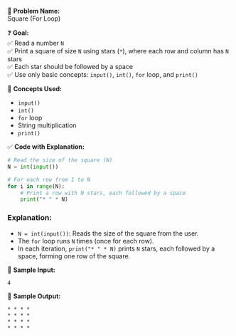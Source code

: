 🧩 **Problem Name:**  
Square (For Loop)

❓ **Goal:**  
✅ Read a number `N`  
✅ Print a square of size `N` using stars (`*`), where each row and column has `N` stars  
✅ Each star should be followed by a space  
✅ Use only basic concepts: `input()`, `int()`, `for` loop, and `print()`

🧠 **Concepts Used:**

- `input()`
- `int()`
- `for` loop
- String multiplication
- `print()`

✅ **Code with Explanation:**

```python
# Read the size of the square (N)
N = int(input())

# For each row from 1 to N
for i in range(N):
    # Print a row with N stars, each followed by a space
    print("* " * N)
```

### Explanation:

- `N = int(input())`: Reads the size of the square from the user.
- The `for` loop runs `N` times (once for each row).
- In each iteration, `print("* " * N)` prints `N` stars, each followed by a space, forming one row of the square.

🧪 **Sample Input:**

```
4
```

🧾 **Sample Output:**

```
* * * *
* * * *
* * * *
* * * *
```
